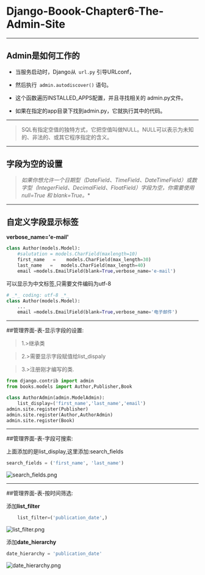 # Django-Boook-Chapter6-The-Admin-Site

---

## Admin是如何工作的

* 当服务启动时，Django从`` url.py`` 引导URLconf，

* 然后执行`` admin.autodiscover()`` 语句。

* 这个函数遍历INSTALLED_APPS配置，并且寻找相关的 admin.py文件。 

* 如果在指定的app目录下找到admin.py，它就执行其中的代码。

----

> SQL有指定空值的独特方式，它把空值叫做NULL。NULL可以表示为未知的、非法的、或其它程序指定的含义。

---


## 字段为空的设置

>**如果你想允许一个日期型（DateField、TimeField、DateTimeField）或数字型（IntegerField、DecimalField、FloatField）字段为空，你需要使用null=True  和* blank=True。**

---
## 自定义字段显示标签

**verbose_name='e-mail'**

```python
class Author(models.Model):
    #salutation = models.CharField(maxlength=10)
    first_name   =    models.CharField(max_length=30)
    last_name   =   models.CharField(max_length=40)
    email =models.EmailField(blank=True,verbose_name='e-mail')
```
可以显示为中文标签,只需要文件编码为utf-8
```python
# _*_ coding: utf-8 _*_
class Author(models.Model):
    ...
    email =models.EmailField(blank=True,verbose_name='电子邮件')
```
----

##管理界面-表-显示字段的设置:

>1.>继承类

>2.>需要显示字段赋值给list_dispaly

>3.>注册刚才编写的类.

```python
from django.contrib import admin
from books.models import Author,Publisher,Book

class AuthorAdmin(admin.ModelAdmin):
    list_display=('first_name','last_name','email')
admin.site.register(Publisher)
admin.site.register(Author,AuthorAdmin)
admin.site.register(Book)

```
---

##管理界面-表-字段可搜索:

上面添加的是list_display,这里添加:search_fields
```python
search_fields = ('first_name', 'last_name')
```
![search_fields.png](https://raw.githubusercontent.com/urmyfaith/NotesOfDjangoBook/master/notes/images/search_fields.png)

---
##管理界面-表-按时间筛选:

添加**list_filter**
```python
    list_filter=('publication_date',)
```
![list_filter.png](https://raw.githubusercontent.com/urmyfaith/NotesOfDjangoBook/master/notes/images/list_filter.png)

添加**date_hierarchy**
```python
date_hierarchy = 'publication_date'
```
![date_hierarchy.png](https://raw.githubusercontent.com/urmyfaith/NotesOfDjangoBook/master/notes/images/date_hierarchy.png)
